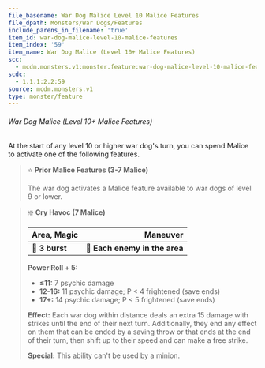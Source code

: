 ```yaml
---
file_basename: War Dog Malice Level 10 Malice Features
file_dpath: Monsters/War Dogs/Features
include_parens_in_filename: 'true'
item_id: war-dog-malice-level-10-malice-features
item_index: '59'
item_name: War Dog Malice (Level 10+ Malice Features)
scc:
  - mcdm.monsters.v1:monster.feature:war-dog-malice-level-10-malice-features
scdc:
  - 1.1.1:2.2:59
source: mcdm.monsters.v1
type: monster/feature
---
```


###### War Dog Malice (Level 10+ Malice Features)

At the start of any level 10 or higher war dog's turn, you can spend Malice to activate one of the following features.

<!-- -->
> ⭐️ **Prior Malice Features (3-7 Malice)**
>
> The war dog activates a Malice feature available to war dogs of level 9 or lower.

<!-- -->
> ❇️ **Cry Havoc (7 Malice)**
>
> | **Area, Magic** |                  **Maneuver** |
> | --------------- | ----------------------------: |
> | **📏 3 burst**  | **🎯 Each enemy in the area** |
>
> **Power Roll + 5:**
>
> - **≤11:** 7 psychic damage
> - **12-16:** 11 psychic damage; P < 4 frightened (save ends)
> - **17+:** 14 psychic damage; P < 5 frightened (save ends)
>
> **Effect:** Each war dog within distance deals an extra 15 damage with strikes until the end of their next turn. Additionally, they end any effect on them that can be ended by a saving throw or that ends at the end of their turn, then shift up to their speed and can make a free strike.
>
> **Special:** This ability can't be used by a minion.
